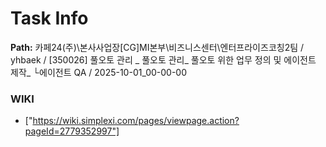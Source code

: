 # Task Info

**Path:** 카페24(주)\본사사업장\[CG]MI본부\비즈니스센터\엔터프라이즈코칭2팀 / yhbaek / [350026] 풀오토 관리 _ 풀오토 관리_ 풀오토 위한 업무 정의 및 에이전트 제작_ └에이전트 QA / 2025-10-01_00-00-00

### WIKI
- ["https://wiki.simplexi.com/pages/viewpage.action?pageId=2779352997"]

